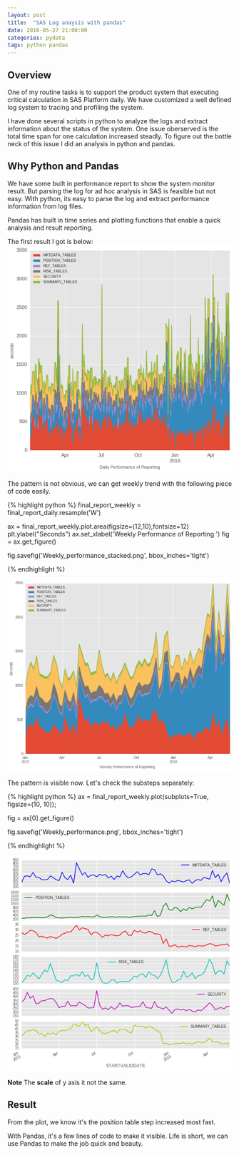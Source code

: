 ```yaml
---
layout: post
title:  "SAS Log anaysis with pandas"
date: 2016-05-27 21:00:00
categories: pydata
tags: python pandas
---
```

## Overview
One of my routine tasks is to support the product system that executing critical calculation in SAS Platform daily.
We have customized a well defined log system to tracing and profiling the system.

I have done several scripts in python to analyze the logs and extract information about the status of the system.
One issue oberserved is the total time span for one calculation increased steadly.
To figure out the bottle neck of this issue I did an analysis in python and pandas.

## Why Python and Pandas
We have some built in performance report to show the system monitor result. But parsing the log for ad hoc analysis in SAS is feasible but not easy.
With python, its easy to parse the log and extract performance information from log files.

Pandas has built in time series and plotting functions that enable a quick analysis and result reporting.


The first result I got is below:
![Daily performance](/assets/Daily_performance_stacked.png)

The pattern is not obvious, we can get weekly trend with the following piece of code easily.

{% highlight python %} 
final_report_weekly = final_report_daily.resample('W')

ax = final_report_weekly.plot.area(figsize=(12,10),fontsize=12)
plt.ylabel("Seconds")
ax.set_xlabel('Weekly Performance of Reporting ')
fig = ax.get_figure()

fig.savefig('Weekly_performance_stacked.png', bbox_inches='tight')

{% endhighlight %}


![Weekly performance](/assets/Weekly_performance_stacked.png)

The pattern is visible now.
Let's check the substeps separately:

{% highlight python %} 
ax = final_report_weekly.plot(subplots=True, figsize=(10, 10));

fig = ax[0].get_figure()

fig.savefig('Weekly_performance.png', bbox_inches='tight')

{% endhighlight %}


![Weekly performance for substeps](/assets/Weekly_performance.png)

**Note** The **scale** of y axis it not the same.

## Result
From the plot, we know it's the position table step increased most fast.

With Pandas, it's a few lines of code to make it visible. Life is short, we can use Pandas to make the job quick and beauty.

